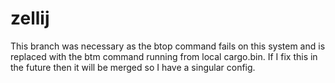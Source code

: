 # zellij

This branch was necessary as the btop command fails on this system and is replaced with the btm command running from local cargo.bin.
If I fix this in the future then it will be merged so I have a singular config.
